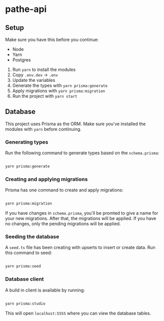 # pathe-api

## Setup

Make sure you have this before you continue:

- Node
- Yarn
- Postgres

1. Run `yarn` to install the modules
2. Copy `.env.dev` → `.env`
3. Update the variables
4. Generate the types with `yarn prisma:generate`
5. Apply migrations with `yarn prisma:migration`
6. Run the project with `yarn start`

## Database

This project uses Prisma as the ORM. Make sure you've installed the modules with `yarn` before continuing.

### Generating types

Run the following command to generate types based on the `schema.prisma`:

```bash

yarn prisma:generate

```

### Creating and applying migrations

Prisma has one command to create and apply migrations:

```bash

yarn prisma:migration

```

If you have changes in `schema.prisma`, you'll be promted to give a name for your new migrations. After that, the migrations will be applied. If you have no changes, only the pending migrations will be applied.

### Seeding the database

A `seed.ts` file has been creating with upserts to insert or create data. Run this command to seed:

```bash

yarn prisma:seed

```

### Database client

A build in client is available by running:

```bash

yarn prisma:studio

```

This will open `localhost:5555` where you can view the database tables.